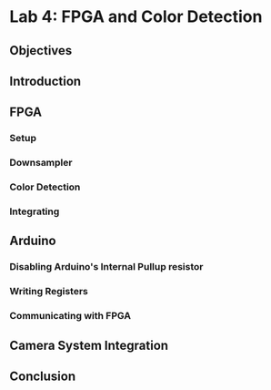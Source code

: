 # Lab 4: FPGA and Color Detection

## Objectives

## Introduction

## FPGA

### Setup

### Downsampler

### Color Detection

### Integrating

## Arduino

### Disabling Arduino's Internal Pullup resistor

### Writing Registers

### Communicating with FPGA

## Camera System Integration

## Conclusion
